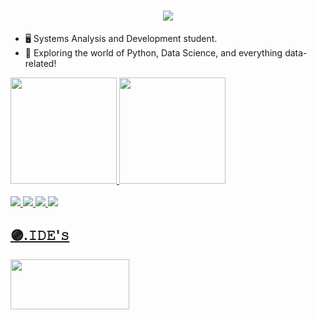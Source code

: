 <h1 align="center">
   <a href="https://git.io/typing-svg"><img src="https://readme-typing-svg.herokuapp.com?font=Fira+Code&duration=4900&pause=900&color=9F4ACF&center=true&vCenter=true&width=435&lines=Welcome+to+my+profile!!%F0%9F%98%B8;Bem-Vindo+ao+meu+perfil!!%F0%9F%98%B8" /></a></h1>

   
- 🖥️ Systems Analysis and Development student.
- 🐍 Exploring the world of Python, Data Science, and everything data-related!


<div>
  <a href="https://github.com/vitoriaslv0">
  <img height="170em" src="https://github-readme-stats.vercel.app/api?username=vitoriaslv0&show_icons=true&theme=rose&include_all_commits=true&count_private=true"/>
  <img height="170em" src="https://github-readme-stats.vercel.app/api/top-langs/?username=vitoriaslv0&layout=compact&langs_count=16&theme=rose"/>
</div> 

  
<div style="display: inline_block"><br>
  <img src="https://img.shields.io/badge/GIT-9676B7?style=for-the-badge&logo=git&logoColor=white">
  <img src="https://img.shields.io/badge/java-DE6C35.svg?style=for-the-badge&logo=openjdk&logoColor=white">
  <img src="https://img.shields.io/badge/python-F3DA5F?style=for-the-badge&logo=python&logoColor=11619E" >
  <img src="https://img.shields.io/badge/C-0C436E?style=for-the-badge&logo=c&logoColor=white" >
</div>



<p align="left">
  <h2 align="left">🟣.𝙸𝙳𝙴'𝚜 </h2>
    <img height="80" width="190" src="https://skillicons.dev/icons?i=pycharm,idea,vscode,visualstudio" />
</p> 
          
